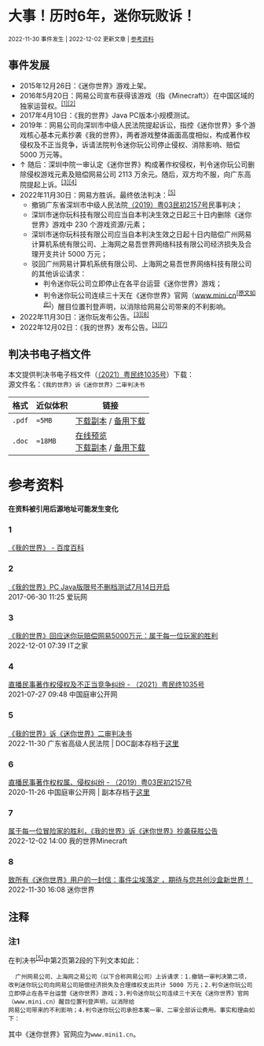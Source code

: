 # 大事！历时6年，迷你玩败诉！
<small>2022-11-30 事件发生 | 2022-12-02 更新文章 | [参考资料](#参考资料)</small>

## 事件发展
- 2015年12月26日：《迷你世界》游戏上架。
- 2016年5月20日：网易公司宣布获得该游戏（指《Minecraft》）在中国区域的独家运营权。<sup>[[1]](#1)[[2]](#2)</sup>
- 2017年4月10日：《我的世界》Java PC版本小规模测试。
- 2019年：网易公司向深圳市中级人民法院提起诉讼，指控《迷你世界》多个游戏核心基本元素抄袭《我的世界》，两者游戏整体画面高度相似，构成著作权侵权及不正当竞争，诉请法院判令迷你玩公司停止侵权、消除影响、赔偿 5000 万元等。
- ↑ 随后：深圳中院一审认定《迷你世界》构成著作权侵权，判令迷你玩公司删除侵权游戏元素及赔偿网易公司 2113 万余元。随后，双方均不服，向广东高院提起上诉。<sup>[[3]](#3)[[4]](#4)</sup>
- 2022年11月30日：网易方胜诉。最终依法判决：<sup>[[5]](#5)</sup>
  - 撤销广东省深圳市中级人民法院[（2019）粤03民初2157号](#6)民事判决； 
  - 深圳市迷你玩科技有限公司应当自本判决生效之日起三十日内删除《迷你世界》游戏中 230 个游戏资源/元素； 
  - 深圳市迷你玩科技有限公司应当自本判决生效之日起十日内赔偿广州网易计算机系统有限公司、上海网之易吾世界网络科技有限公司经济损失及合理开支共计 5000 万元； 
  - 驳回广州网易计算机系统有限公司、上海网之易吾世界网络科技有限公司的其他诉讼请求：
    - 判令迷你玩公司立即停止在各平台运营《迷你世界》游戏；
    - 判令迷你玩公司连续三十天在《迷你世界》官网（www.mini.cn<sup>[[原文如此]](#注1)</sup>）醒目位置刊登声明，以消除给网易公司带来的不利影响。
- 2022年11月30日：迷你玩发布公告。<sup>[[3]](#3)[[8]](#8)</sup>
- 2022年12月02日：《我的世界》发布公告。<sup>[[3]](#3)[[7]](#7)</sup>

## 判决书电子档文件
本文提供判决书电子档文件（[（2021）粤民终1035号](http://tingshen.court.gov.cn/live/21866325)）下载：<br>
源文件名：`《我的世界》诉《迷你世界》二审判决书`

| 格式 | 近似体积 | 链接 |
|-|-|-|
| `.pdf` | `≈5MB` | [下载副本](https://kdx233.github.io/res/docs/Miniplay_lost_by_Netease/pdf_version.pdf) / [备用下载](https://raw.githubusercontent.com/kdX233/kdx233.github.io/master/res/docs/Miniplay_lost_by_Netease/pdf_version.pdf) |
| `.doc` | `≈18MB` | [在线预览](https://kdxhub.github.io/api/third-party/ms-office.htm?src=http://kdx233.github.io/res/docs/Miniplay_lost_by_Netease/doc_backup_version.docx)<br>[下载副本](https://kdx233.github.io/res/docs/Miniplay_lost_by_Netease/doc_backup_version.docx) / [备用下载](https://raw.githubusercontent.com/kdX233/kdx233.github.io/master/res/docs/Miniplay_lost_by_Netease/doc_backup_version.docx) |

# 参考资料
**在资料被引用后源地址可能发生变化**
### 1
[《我的世界》 - 百度百科](https://baike.baidu.com/item/%E6%88%91%E7%9A%84%E4%B8%96%E7%95%8C/6036091#14)<br>

### 2
[《我的世界》PC Java版限号不删档测试7月14日开启](https://www.163.com/game/article/CO64SKDL00318PFH.html)<br>
2017-06-30 11:25 爱玩网
### 3
[《我的世界》回应迷你玩赔偿网易5000万元：属于每一位玩家的胜利](https://baijiahao.baidu.com/s?id=1750966301685907262)<br>
2022-12-01 07:39 IT之家
### 4
[直播民事著作权侵权及不正当竞争纠纷 - （2021）粤民终1035号 ](http://tingshen.court.gov.cn/live/21866325)<br>
2021-07-27 09:48 中国庭审公开网
### 5
[《我的世界》诉《迷你世界》二审判决书](http://b23.tv/BV1544y1Q7nC)<br>
2022-11-30 广东省高级人民法院 | DOC副本存档于[这里](https://kdxhub.github.io/api/third-party/ms-office.htm?src=http://kdx233.github.io/res/docs/Miniplay_lost_by_Netease/doc_backup_version.docx)
### 6
[直播民事著作权权属、侵权纠纷 - （2019）粤03民初2157号](http://tingshen.court.gov.cn/live/15821805)<br>
2020-11-26 中国庭审公开网 | 副本存档于[这里](https://b23.tv/av929709899)
### 7
[属于每一位冒险家的胜利，《我的世界》诉《迷你世界》抄袭获胜公告 ​​​](https://weibo.com/5921203571/MhIzj5xiS)<br>
2022-12-02 14:00 我的世界Minecraft
### 8
[致所有《迷你世界》用户的一封信：事件尘埃落定 ，期待与您共创沙盒新世界！ ​​​](https://weibo.com/6096473252/Mhqy8uUno)<br>
2022-11-30 16:08 迷你世界
## 注释
### 注1
在判决书<sup>[[5]](#5)</sup>中第2页第2段的下列文本如此：
```text
  广州网易公司、上海网之易公司（以下合称网易公司）上诉请求：1.撤销一审判决第二项，改判迷你玩公司向网易公司赔偿经济损失及合理维权支出共计 5000 万元；2.判令迷你玩公司立即停止在各平台运营《迷你世界》游戏；3.判令迷你玩公司连续三十天在《迷你世界》官网（www.mini.cn）醒目位置刊登声明，以消除给
网易公司带来的不利影响；4.判令迷你玩公司承担本案一审、二审全部诉讼费用。事实和理由如下： 
```
其中《迷你世界》官网应为`www.mini1.cn`。